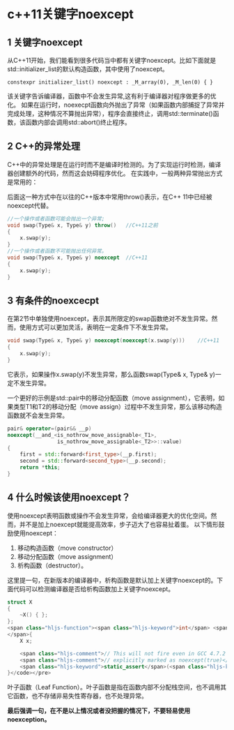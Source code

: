 # c++11关键字noexcept

## 1 关键字noexcept

从C++11开始，我们能看到很多代码当中都有关键字noexcept。比如下面就是std::initializer_list的默认构造函数，其中使用了noexcept。

`constexpr initializer_list() noexcept
      : _M_array(0), _M_len(0) { }`

该关键字告诉编译器，函数中不会发生异常,这有利于编译器对程序做更多的优化。
如果在运行时，noexecpt函数向外抛出了异常（如果函数内部捕捉了异常并完成处理，这种情况不算抛出异常），程序会直接终止，调用std::terminate()函数，该函数内部会调用std::abort()终止程序。

## 2 C++的异常处理

C++中的异常处理是在运行时而不是编译时检测的。为了实现运行时检测，编译器创建额外的代码，然而这会妨碍程序优化。
在实践中，一般两种异常抛出方式是常用的：

后面这一种方式中在以往的C++版本中常用throw()表示，在C++ 11中已经被noexcept代替。

```c++
//一个操作或者函数可能会抛出一个异常;
void swap(Type& x, Type& y) throw()   //C++11之前
{
    x.swap(y);
}
//一个操作或者函数不可能抛出任何异常。
void swap(Type& x, Type& y) noexcept  //C++11
{
    x.swap(y);
}
```

## 3 有条件的noexcecpt

在第2节中单独使用noexcept，表示其所限定的swap函数绝对不发生异常。然而，使用方式可以更加灵活，表明在一定条件下不发生异常。

```c++
void swap(Type& x, Type& y) noexcept(noexcept(x.swap(y)))    //C++11
{
    x.swap(y);
}
```

它表示，如果操作x.swap(y)不发生异常，那么函数swap(Type& x, Type& y)一定不发生异常。

一个更好的示例是std::pair中的移动分配函数（move assignment），它表明，如果类型T1和T2的移动分配（move assign）过程中不发生异常，那么该移动构造函数就不会发生异常。

```c++
pair& operator=(pair&& __p)
noexcept(__and_<is_nothrow_move_assignable<_T1>,
                is_nothrow_move_assignable<_T2>>::value)
{
    first = std::forward<first_type>(__p.first);
    second = std::forward<second_type>(__p.second);
    return *this;
}
```

## 4 什么时候该使用noexcept？

使用noexcept表明函数或操作不会发生异常，会给编译器更大的优化空间。然而，并不是加上noexcept就能提高效率，步子迈大了也容易扯着蛋。
以下情形鼓励使用noexcept：

1. 移动构造函数（move constructor）
2. 移动分配函数（move assignment）
3. 析构函数（destructor）。

这里提一句，在新版本的编译器中，析构函数是默认加上关键字noexcept的。下面代码可以检测编译器是否给析构函数加上关键字noexcept。

```c++
struct X
{
    ~X() { };
};
<span class="hljs-function"><span class="hljs-keyword">int</span> <span class="hljs-title">main</span><span class="hljs-params">()</span>
</span>{
    X x;

    <span class="hljs-comment">// This will not fire even in GCC 4.7.2 if the destructor is</span>
    <span class="hljs-comment">// explicitly marked as noexcept(true)</span>
    <span class="hljs-keyword">static_assert</span>(<span class="hljs-keyword">noexcept</span>(x.~X()), <span class="hljs-string">"Ouch!"</span>);
}</code></pre>
```

叶子函数（Leaf Function）。叶子函数是指在函数内部不分配栈空间，也不调用其它函数，也不存储非易失性寄存器，也不处理异常。

**最后强调一句，在不是以上情况或者没把握的情况下，不要轻易使用noexception。**